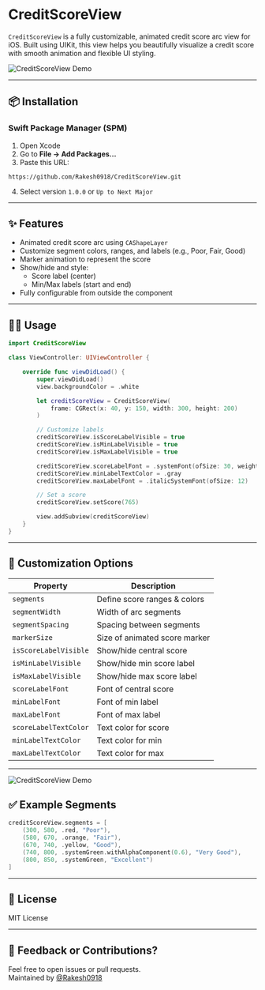 # CreditScoreView

`CreditScoreView` is a fully customizable, animated credit score arc view for iOS. Built using UIKit, this view helps you beautifully visualize a credit score with smooth animation and flexible UI styling.

![CreditScoreView Demo](https://user-images.githubusercontent.com/your-gif-here.gif)

---

## 📦 Installation

### Swift Package Manager (SPM)

1. Open Xcode
2. Go to **File → Add Packages...**
3. Paste this URL:

```
https://github.com/Rakesh0918/CreditScoreView.git
```

4. Select version `1.0.0` or `Up to Next Major`

---

## ✨ Features

- Animated credit score arc using `CAShapeLayer`
- Customize segment colors, ranges, and labels (e.g., Poor, Fair, Good)
- Marker animation to represent the score
- Show/hide and style:
  - Score label (center)
  - Min/Max labels (start and end)
- Fully configurable from outside the component

---

## 🧑‍💻 Usage

```swift
import CreditScoreView

class ViewController: UIViewController {

    override func viewDidLoad() {
        super.viewDidLoad()
        view.backgroundColor = .white

        let creditScoreView = CreditScoreView(
            frame: CGRect(x: 40, y: 150, width: 300, height: 200)
        )

        // Customize labels
        creditScoreView.isScoreLabelVisible = true
        creditScoreView.isMinLabelVisible = true
        creditScoreView.isMaxLabelVisible = true

        creditScoreView.scoreLabelFont = .systemFont(ofSize: 30, weight: .bold)
        creditScoreView.minLabelTextColor = .gray
        creditScoreView.maxLabelFont = .italicSystemFont(ofSize: 12)

        // Set a score
        creditScoreView.setScore(765)

        view.addSubview(creditScoreView)
    }
}
```

---

## 🎨 Customization Options

| Property                 | Description                      |
|--------------------------|----------------------------------|
| `segments`               | Define score ranges & colors     |
| `segmentWidth`           | Width of arc segments            |
| `segmentSpacing`         | Spacing between segments         |
| `markerSize`             | Size of animated score marker    |
| `isScoreLabelVisible`    | Show/hide central score          |
| `isMinLabelVisible`      | Show/hide min score label        |
| `isMaxLabelVisible`      | Show/hide max score label        |
| `scoreLabelFont`         | Font of central score            |
| `minLabelFont`           | Font of min label                |
| `maxLabelFont`           | Font of max label                |
| `scoreLabelTextColor`    | Text color for score             |
| `minLabelTextColor`      | Text color for min               |
| `maxLabelTextColor`      | Text color for max               |

---

![CreditScoreView Demo](./demo.gif)

## ✅ Example Segments

```swift
creditScoreView.segments = [
    (300, 580, .red, "Poor"),
    (580, 670, .orange, "Fair"),
    (670, 740, .yellow, "Good"),
    (740, 800, .systemGreen.withAlphaComponent(0.6), "Very Good"),
    (800, 850, .systemGreen, "Excellent")
]
```

---

## 🔖 License

MIT License

---

## 💬 Feedback or Contributions?

Feel free to open issues or pull requests.  
Maintained by [@Rakesh0918](https://github.com/Rakesh0918)
